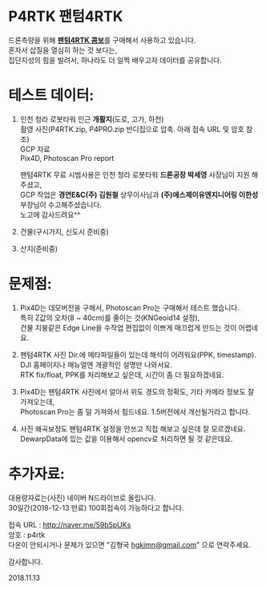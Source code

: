 # P4RTK 팬텀4RTK

드론측량을 위해 [__팬텀4RTK 콤보__](https://www.dji.com/kr/phantom-4-rtk?site=brandsite&from=nav)를 구매해서 사용하고 있습니다.<br>
혼자서 삽질을 열심히 하는 것 보다는,<br>
집단지성의 힘을 빌려서, 하나라도 더 일찍 배우고자 데이터를 공유합니다.<br>

# 테스트 데이터:
1. 인천 청라 로봇타워 인근 __개활지__(도로, 고가, 하천)<br>
   촬영 사진(P4RTK.zip, P4PRO.zip 반디집으로 압축. 아래 접속 URL 및 암호 참조) <br>
   GCP 자료<br>
   Pix4D, Photoscan Pro report<br>

   팬텀4RTK 무료 시범사용은 인천 청라 로봇타워 __드론공장 박세영__ 사장님이 지원 해주셨고,<br>
   GCP 작업은 __경연E&C(주) 김원철__ 상무이사님과 __(주)에스제이유엔지니어링 이한성__ 부장님이 수고해주셨습니다.<br>
   노고에 감사드려요^^<br>

2. 건물(구시가지, 신도시 준비중)

3. 산지(준비중)

# 문제점:
1. Pix4D는 데모버전을 구해서, Photoscan Pro는 구매해서 테스트 했습니다.<br>
특히 Z값의 오차(8 ~ 40cm)를 줄이는 것(KNGeoid14 설정),<br>
건물 지붕같은 Edge Line을 수작업 편집없이 이쁘게 매끄럽게 만드는 것이 어렵네요.<br>

2. 팬텀4RTK 사진 Dir.에 메타파일들이 있는데 해석이 어려워요(PPK, timestamp).<br>
DJI 홈페이지나 매뉴얼엔 개괄적인 설명만 나와서요.<br>
RTK fix/float, PPK를 처리해보고 싶은데, 시간이 좀 더 필요하겠네요.<br>

3. Pix4D는 팬텀4RTK 사진에서 알아서 위도 경도의 정확도, 기타 카메라 정보도 잘 가져오는데,<br>
Photoscan Pro는 좀 덜 가져와서 힘드네요. 1.5버전에서 개선될거라고 합니다.<br>

4. 사진 왜곡보정도 팬텀4RTK 설정을 안쓰고 직접 해보고 싶은데 잘 모르겠네요.<br>
DewarpData에 있는 값을 이용해서 opencv로 처리하면 될 것 같은데요.<br>

# 추가자료:
대용량자료는(사진) 네이버 N드라이브로 올립니다.<br>
30일간(2018-12-13 만료) 100회접속이 가능하다고 합니다.<br>

접속 URL : http://naver.me/59b5pUKs<br>
암호 : p4rtk<br>
다운이 안되시거나 문제가 있으면 "김형국 hgkimn@gmail.com" 으로 연락주세요.<br>

감사합니다.<br>

2018.11.13<br>
